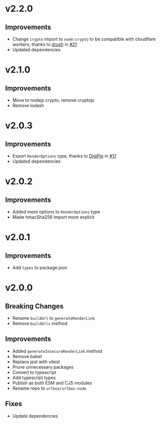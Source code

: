 # v2.2.0

## Improvements

- Change `crypto` import to `node:crypto` to be compatible with cloudflare workers, thanks to [drush](https://github.com/drush) in [#21](https://github.com/urlbox/urlbox-node/pull/21)
- Updated dependencies

# v2.1.0

## Improvements

- Move to nodejs crypto, remove cryptojs
- Remove lodash

# v2.0.3

## Improvements

- Export `RenderOptions` type, thanks to [DigiPie](https://github.com/DigiPie) in [#17](https://github.com/urlbox/urlbox-node/pull/17)
- Updated dependencies

# v2.0.2

## Improvements

- Added more options to `RenderOptions` type
- Made hmacSha256 import more explicit

# v2.0.1

## Improvements

- Add `types` to package.json

# v2.0.0

## Breaking Changes

- Rename `buildUrl` to `generateRenderLink`
- Remove `buildUrls` method

## Improvements

- Added `generateInsecureRenderLink` method
- Remove babel
- Replace jest with vitest
- Prune unnecessary packages
- Convert to typescript
- Add typescript types
- Publish as both ESM and CJS modules
- Rename repo to `urlbox/urlbox-node`

## Fixes

- Update dependencies

